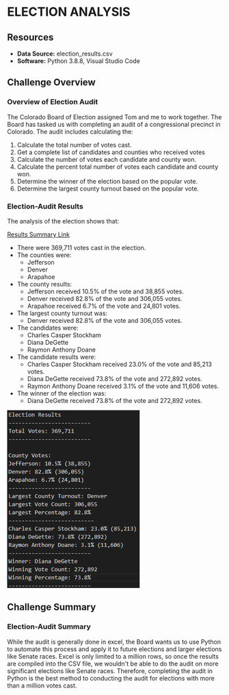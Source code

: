 # ELECTION ANALYSIS
## Resources

- **Data Source:** election_results.csv
- **Software:** Python 3.8.8, Visual Studio Code

## Challenge Overview

### Overview of Election Audit

The Colorado Board of Election assigned Tom and me to work together. The Board has tasked us with completing an audit of a congressional precinct in Colorado.  The audit includes calculating the:

1) Calculate the total number of votes cast.
2) Get a complete list of candidates and counties who received votes
3) Calculate the number of votes each candidate and county won.
4) Calculate the percent total number of votes each candidate and county won.
5) Determine the winner of the election based on the popular vote.
6) Determine the largest county turnout based on the popular vote. 

### Election-Audit Results 

The analysis of the election shows that:

[Results Summary Link](analysis/election_analysis.txt)

- There were 369,711 votes cast in the election.
- The counties were:
  - Jefferson
  - Denver
  - Arapahoe
- The county results:
  - Jefferson received 10.5% of the vote and 38,855 votes.
  - Denver received 82.8% of the vote and 306,055 votes.
  - Arapahoe received 6.7% of the vote and 24,801 votes.
- The largest county turnout was:
  - Denver received 82.8% of the vote and 306,055 votes.
- The candidates were:
  - Charles Casper Stockham
  - Diana DeGette
  - Raymon Anthony Doane 
- The candidate results were:
  - Charles Casper Stockham received 23.0% of the vote and 85,213 votes.
  - Diana DeGette received 73.8% of the vote and 272,892 votes.
  - Raymon Anthony Doane received 3.1% of the vote and 11,606 votes.
- The winner of the election was:
  - Diana DeGette received 73.8% of the vote and 272,892 votes.

![Results Summary](Resources/results_from_python.png)

## Challenge Summary

### Election-Audit Summary

While the audit is generally done in excel, the Board wants us to use Python to automate this process and apply it to future elections and larger elections like Senate races. Excel is only limited to a million rows, so once the results are compiled into the CSV file, we wouldn't be able to do the audit on more significant elections like Senate races. Therefore, completing the audit in Python is the best method to conducting the audit for elections with more than a million votes cast.



